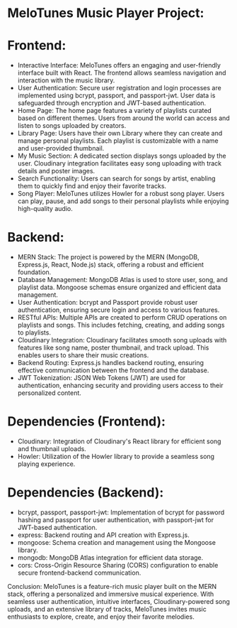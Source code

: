 # MeloTunes Music Player Project:

# Frontend:
* Interactive Interface: MeloTunes offers an engaging and user-friendly interface built with React. The frontend allows seamless navigation and interaction with the music library.
* User Authentication: Secure user registration and login processes are implemented using bcrypt, passport, and passport-jwt. User data is safeguarded through encryption and JWT-based authentication.
* Home Page: The home page features a variety of playlists curated based on different themes. Users from around the world can access and listen to songs uploaded by creators.
* Library Page: Users have their own Library where they can create and manage personal playlists. Each playlist is customizable with a name and user-provided thumbnail.
* My Music Section: A dedicated section displays songs uploaded by the user. Cloudinary integration facilitates easy song uploading with track details and poster images.
* Search Functionality: Users can search for songs by artist, enabling them to quickly find and enjoy their favorite tracks.
* Song Player: MeloTunes utilizes Howler for a robust song player. Users can play, pause, and add songs to their personal playlists while enjoying high-quality audio.

# Backend:
* MERN Stack: The project is powered by the MERN (MongoDB, Express.js, React, Node.js) stack, offering a robust and efficient foundation.
* Database Management: MongoDB Atlas is used to store user, song, and playlist data. Mongoose schemas ensure organized and efficient data management.
* User Authentication: bcrypt and Passport provide robust user authentication, ensuring secure login and access to various features.
* RESTful APIs: Multiple APIs are created to perform CRUD operations on playlists and songs. This includes fetching, creating, and adding songs to playlists.
* Cloudinary Integration: Cloudinary facilitates smooth song uploads with features like song name, poster thumbnail, and track upload. This enables users to share their music creations.
* Backend Routing: Express.js handles backend routing, ensuring effective communication between the frontend and the database.
* JWT Tokenization: JSON Web Tokens (JWT) are used for authentication, enhancing security and providing users access to their personalized content.

# Dependencies (Frontend):
* Cloudinary: Integration of Cloudinary's React library for efficient song and thumbnail uploads.
* Howler: Utilization of the Howler library to provide a seamless song playing experience.

# Dependencies (Backend):
* bcrypt, passport, passport-jwt: Implementation of bcrypt for password hashing and passport for user authentication, with passport-jwt for JWT-based authentication.
* express: Backend routing and API creation with Express.js.
* mongoose: Schema creation and management using the Mongoose library.
* mongodb: MongoDB Atlas integration for efficient data storage.
* cors: Cross-Origin Resource Sharing (CORS) configuration to enable secure frontend-backend communication.

Conclusion:
MeloTunes is a feature-rich music player built on the MERN stack, offering a personalized and immersive musical experience. With seamless user authentication, intuitive interfaces, Cloudinary-powered song uploads, and an extensive library of tracks, MeloTunes invites music enthusiasts to explore, create, and enjoy their favorite melodies.
